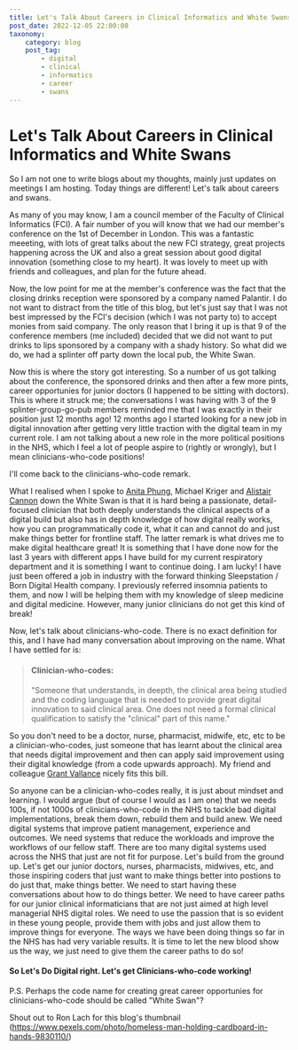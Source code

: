 ```yaml
---
title: Let's Talk About Careers in Clinical Informatics and White Swans
post_date: 2022-12-05 22:00:00
taxonomy:
    category: blog
    post_tag:
        - digital
        - clinical
        - informatics
        - career
        - swans
---
```


# Let's Talk About Careers in Clinical Informatics and White Swans

So I am not one to write blogs about my thoughts, mainly just updates on meetings I am hosting. Today things are different! Let's talk about careers and swans.

As many of you may know, I am a council member of the Faculty of Clinical Informatics (FCI). A fair number of you will know that we had our member's conference on the 1st of December in London. This was a fantastic meeeting, with lots of great talks about the new FCI strategy, great projects happening across the UK and also a great session about good digital innovation (something close to my heart). It was lovely to meet up with friends and colleagues, and plan for the future ahead.

Now, the low point for me at the member's conference was the fact that the closing drinks reception were sponsored by a company named Palantir. I do not want to distract from the title of this blog, but let's just say that I was not best impressed by the FCI's decision (which I was not party to) to accept monies from said company. The only reason that I bring it up is that 9 of the conference members (me included) decided that we did not want to put drinks to lips sponsored by a company with a shady history. So what did we do, we had a splinter off party down the local pub, the White Swan.

Now this is where the story got interesting. So a number of us got talking about the conference, the sponsored drinks and then after a few more pints, career opportunies for junior doctors (I happened to be sitting with doctors). This is where it struck me; the conversations I was having with 3 of the 9 splinter-group-go-pub members reminded me that I was exactly in their position just 12 months ago! 12 months ago I started looking for a new job in digital innovation after getting very little traction with the digital team in my current role. I am not talking about a new role in the more political positions in the NHS, which I feel a lot of people aspire to (rightly or wrongly), but I mean clinicians-who-code positions!

I'll come back to the clinicians-who-code remark. 

What I realised when I spoke to [Anita Phung](https://www.linkedin.com/in/dranitaphung/), Michael Kriger and [Alistair Cannon](https://www.linkedin.com/in/alistair-cannon-724b6565/) down the White Swan is that it is hard being a passionate, detail-focused clinician that both deeply understands the clinical aspects of a digital build but also has in depth knowledge of how digital really works, how you can programmatically code it, what it can and cannot do and just make things better for frontline staff. The latter remark is what drives me to make digital healthcare great! It is something that I have done now for the last 3 years with different apps I have build for my current respiratory department and it is something I want to continue doing. I am lucky! I have just been offered a job in industry with the forward thinking Sleepstation / Born Digital Health company. I previously referred insomnia patients to them, and now I will be helping them with my knowledge of sleep medicine and digital medicine. However, many junior clinicians do not get this kind of break!

Now, let's talk about clinicians-who-code. There is no exact definition for this, and I have had many conversation about improving on the name. What I have settled for is:

>#### Clinician-who-codes:
>"Someone that understands, in deepth, the clinical area being studied and the coding language that is needed to provide great digital innovation to said clinical area. One does not need a formal clinical qualification to satisfy the "clinical" part of this name."


So you don't need to be a doctor, nurse, pharmacist, midwife, etc, etc to be a clinician-who-codes, just someone that has learnt about the clinical area that needs digital improvement and then can apply said improvement using their digital knowledge (from a code upwards approach). My friend and colleague [Grant Vallance](https://www.linkedin.com/in/grant-vallance-0531a736/) nicely fits this bill.

So anyone can be a clinician-who-codes really, it is just about mindset and learning. I would argue (but of course I would as I am one) that we needs 100s, if not 1000s of clinicians-who-code in the NHS to tackle bad digital implementations, break them down, rebuild them and build anew. We need digital systems that improve patient management, experience and outcomes. We need systems that reduce the workloads and improve the workflows of our fellow staff. There are too many digital systems used across the NHS that just are not fit for purpose. Let's build from the ground up. Let's get our junior doctors, nurses, pharmacists, midwives, etc, and those inspiring coders that just want to make things better into postions to do just that, make things better. We need to start having these conversations about how to do things better. We need to have career paths for our junior clinical informaticians that are not just aimed at high level managerial NHS digital roles. We need to use the passion that is so evident in these young people, provide them with jobs and just allow them to improve things for everyone. The ways we have been doing things so far in the NHS has had very variable results. It is time to let the new blood show us the way, we just need to give them the career paths to do so!


#### So Let's Do Digital right. Let's get Clinicians-who-code working!

P.S. Perhaps the code name for creating great career opportunies for clinicians-who-code should be called "White Swan"?


Shout out to Ron Lach for this blog's thumbnail (https://www.pexels.com/photo/homeless-man-holding-cardboard-in-hands-9830110/)